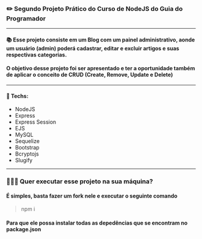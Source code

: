 ### ✏️ Segundo Projeto Prático do Curso de NodeJS do Guia do Programador

<hr>

#### 📚 Esse projeto consiste em um Blog com um painel administrativo, aonde um usuário (admin) poderá cadastrar, editar e excluir artigos e suas respectivas categorias.

#### O objetivo desse projeto foi ser apresentado e ter a oportunidade também de aplicar o conceito de CRUD (Create, Remove, Update e Delete)

<hr>

#### 🚀 Techs: 

- NodeJS
- Express 
- Express Session
- EJS
- MySQL
- Sequelize
- Bootstrap 
- Bcryptojs
- Slugify

<hr>

### 👨🏻‍🚀 Quer executar esse projeto na sua máquina? 
#### É simples, basta fazer um fork nele e executar o seguinte comando
> npm i
#### Para que ele possa instalar todas as depedências que se encontram no package.json